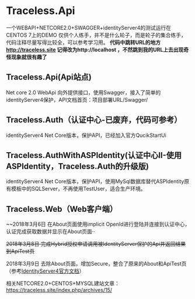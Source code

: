 # Traceless.Api
一个WEBAPI+NETCORE2.0+SWAGGER+identityServer4的测试运行在CENTOS 7上的DEMO
仅供个人练手，并不是什么轮子，而是轮子的集合练手，代码注释尽量写得比较全，可以参考学习用。
**代码中跳转URL的地方 http://traceless.site 记得改为http://localhost ，不然跳到我的URL上去出现奇怪现象就很有趣了**

## Traceless.Api(Api站点)
Net core 2.0 WebApi
向外提供接口，使用Swagger，接入了简单的identityServer4保护，API文档首页：项目部署URL/Swagger/

## Traceless.Auth（认证中心-已废弃，代码可参考）
identityServer4 Net Core版本，保护API，已经加入官方QucikStartUi

## Traceless.AuthWithASPIdentity(认证中心II-使用ASPIdentity，Traceless.Auth的升级版)
identityServer4 Net Core版本，保护API，使用MySql数据库替代ASPIdentity原有模板中的SQLServer，不再使用TestUser，适合生产环境。

## Traceless.Web（Web客户端）

~~2018年3月6日 在About页面使用implicit OpenId进行登陆并连接到认证中心，认证完成获取数据并显示在About页面··

~~2018年3月8日 完成Hybrid授权申请调用被IdentityServer保护的Api并返回结果到ApiTest页~~

2018年3月9日 去除About页面，增加Secure，整合了原来的About和ApiTest页（参考[IdentityServer4官方文档](https://identityserver4.readthedocs.io/en/release/quickstarts/6_aspnet_identity.html)）

相关NETCORE2.0+CENTOS+MYSQL建站文章：https://traceless.site/index.php/archives/15/
